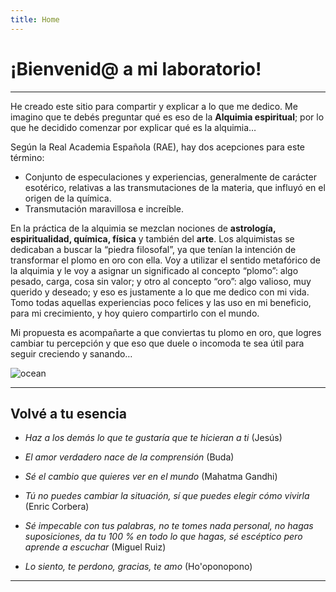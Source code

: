 ```yaml
---
title: Home
---
```


# ¡Bienvenid@ a mi laboratorio!

---

He creado este sitio para compartir y explicar a lo que me dedico. Me imagino que te debés preguntar qué es eso de la **Alquimia espiritual**; por lo que he decidido comenzar por explicar qué es la alquimia…

Según la Real Academia Española (RAE), hay dos acepciones para este término:

- Conjunto de especulaciones y experiencias, generalmente de carácter esotérico, relativas a las transmutaciones de la materia, que influyó en el origen de la química.
- Transmutación maravillosa e increíble.

En la práctica de la alquimia se mezclan nociones de **astrología, espiritualidad, química, física** y también del **arte**. Los alquimistas se dedicaban a buscar la “piedra filosofal”, ya que tenían la intención de transformar el plomo en oro con ella. Voy a utilizar el sentido metafórico de la alquimia y le voy a asignar un significado al concepto “plomo”: algo pesado, carga, cosa sin valor; y otro al concepto “oro”: algo valioso, muy querido y deseado; y eso es justamente a lo que me dedico con mi vida. Tomo todas aquellas experiencias poco felices y las uso en mi beneficio, para mi crecimiento, y hoy quiero compartirlo con el mundo. 

Mi propuesta es acompañarte a que conviertas tu plomo en oro, que logres cambiar tu percepción y que eso que duele o incomoda te sea útil para seguir creciendo y sanando…

<Image alt="ocean" src="/static/images/Home/vicky.jpg" width={350} height={450} />

---

## Volvé a tu esencia


- _Haz a los demás lo que te gustaría que te hicieran a ti_ (Jesús)

- _El amor verdadero nace de la comprensión_ (Buda)

- _Sé el cambio que quieres ver en el mundo_ (Mahatma Gandhi)

- _Tú no puedes cambiar la situación, sí que puedes elegir cómo vivirla_ (Enric Corbera)

- _Sé impecable con tus palabras, no te tomes nada personal, no hagas suposiciones, da tu 100 % en todo lo que hagas, sé escéptico pero aprende a escuchar_ (Miguel Ruiz)

- _Lo siento, te perdono, gracias, te amo_ (Ho'oponopono)


---
